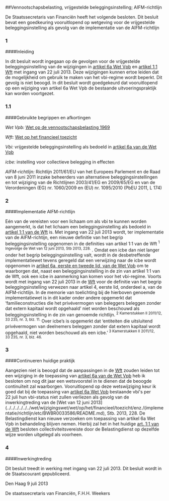 <meta http-equiv='Content-Type' content='text/html; charset=utf-8' />

##Vennootschapsbelasting, vrijgestelde beleggingsinstelling; AIFM-richtlijn

De Staatssecretaris van Financiën heeft het volgende besloten. Dit besluit bevat een goedkeuring vooruitlopend op wetgeving voor de vrijgestelde beleggingsinstelling als gevolg van de implementatie van de AIFM-richtlijn   
### 1  

####Inleiding

In dit besluit wordt ingegaan op de gevolgen voor de vrijgestelde beleggingsinstelling van de wijzigingen in [artikel 6a Wet Vpb](../../../../../../wet/wet/op/de/vennootschapsbelasting/1969/BWBR0002672/README.md) en [artikel 1:1 Wft](../../../../../../wet/wet/op/het/financieel/toezicht/BWBR0020368/README.md) met ingang van 22 juli 2013. Deze wijzigingen kunnen ertoe leiden dat de mogelijkheid om gebruik te maken van het vbi-regime wordt beperkt. Dit gevolg is niet beoogd. In dit besluit wordt goedgekeurd dat vooruitlopend op een wijziging van artikel 6a Wet Vpb de bestaande uitvoeringspraktijk kan worden voortgezet.   
### 1.1  

####Gebruikte begrippen en afkortingen

*Wet Vpb:* [Wet op de vennootschapsbelasting 1969](../../../../../../wet/wet/op/de/vennootschapsbelasting/1969/BWBR0002672/README.md)  

*Wft:* [Wet op het financieel toezicht](../../../../../../wet/wet/op/het/financieel/toezicht/BWBR0020368/README.md)  

*Vbi:* vrijgestelde beleggingsinstelling als bedoeld in [artikel 6a van de Wet Vpb](../../../../../../wet/wet/op/de/vennootschapsbelasting/1969/BWBR0002672/README.md)  

*icbe:* instelling voor collectieve belegging in effecten  

*AIFM-richtlijn:* Richtlijn 2011/61/EU van het Europees Parlement en de Raad van 8 juni 2011 inzake beheerders van alternatieve beleggingsinstellingen en tot wijziging van de Richtlijnen 2003/41/EG en 2009/65/EG en van de Verordeningen (EG) nr. 1060/2009 en (EU) nr. 1095/2010 (PbEU 2011, L 174)       
### 2  

####Implementatie AIFM-richtlijn

Eén van de vereisten voor een lichaam om als vbi te kunnen worden aangemerkt, is dat het lichaam een beleggingsinstelling als bedoeld in [artikel 1:1 van de Wft](../../../../../../wet/wet/op/het/financieel/toezicht/BWBR0020368/README.md) is. Met ingang van 22 juli 2013 wordt, ter implementatie van de AIFM-richtijn, een nieuwe definitie van het begrip beleggingsinstelling opgenomen in de definities van artikel 1:1 van de Wft <sup> 1 Ingevolge de Wet van 12 juni 2013, Stb 2013, 228. </sup>. Omdat een icbe dan niet langer onder het begrip beleggingsinstelling valt, wordt in de desbetreffende implementatiewet tevens geregeld dat een verwijzing naar de icbe wordt opgenomen in [artikel 6a, eerste en tweede lid, van de Wet Vpb](../../../../../../wet/wet/op/de/vennootschapsbelasting/1969/BWBR0002672/README.md) om te waarborgen dat, naast een beleggingsinstelling in de zin van artikel 1:1 van de Wft, ook een icbe in aanmerking kan komen voor het vbi-regime. Voorts wordt met ingang van 22 juli 2013 in de [Wft](../../../../../../wet/wet/op/het/financieel/toezicht/BWBR0020368/README.md) voor de definitie van het begrip beleggingsinstelling verwezen naar artikel 4, eerste lid, onderdeel a, van de AIFM-richtlijn. In de memorie van toelichting bij de hierboven genoemde implementatiewet is in dit kader onder andere opgemerkt dat ‘familieconstructies die het privévermogen van beleggers beleggen zonder dat extern kapitaal wordt opgehaald’ niet worden beschouwd als beleggingsinstelling in de zin van genoemde richtlijn.<sup> 2 Kamerstukken II 2011/12, 33 235, nr. 3, blz. 11. </sup> Over icbe’s is opgemerkt dat ‘entiteiten die uitsluitend privévermogen van deelnemers beleggen zonder dat extern kapitaal wordt opgehaald, niet worden beschouwd als een icbe.’<sup> 3 Kamerstukken II 2011/12, 33 235, nr. 3, blz. 46. </sup>     
### 3  

####Continueren huidige praktijk

Aangezien niet is beoogd dat de aanpassingen in de [Wft](../../../../../../wet/wet/op/het/financieel/toezicht/BWBR0020368/README.md) zouden leiden tot een wijziging in de toepassing van [artikel 6a van de Wet Vpb](../../../../../../wet/wet/op/de/vennootschapsbelasting/1969/BWBR0002672/README.md) heb ik besloten om nog dit jaar een wetsvoorstel in te dienen dat de beoogde continuïteit zal waarborgen. Vooruitlopend op deze wetswijziging keur ik goed dat bij de toepassing van [artikel 6a Wet Vpb](../../../../../../wet/wet/op/de/vennootschapsbelasting/1969/BWBR0002672/README.md) bestaande vbi's per 22 juli hun vbi-status niet zullen verliezen als gevolg van de inwerkingtreding van de [Wet van 12 juni 2013](../../../../../../wet/wijzigingswet/wet/op/het/financieel/toezicht/enz./(implementatie/richtlijn/etc/BWBR0033586/README.md), Stb. 2013, 228. De Belastingdienst kan nieuwe verzoeken om toepassing van artikel 6a Wet Vpb in behandeling blijven nemen. Hierbij zal het in het huidige [art. 1:1 van de Wft](../../../../../../wet/wet/op/het/financieel/toezicht/BWBR0020368/README.md) besloten collectiviteitsvereiste door de Belastingdienst op dezelfde wijze worden uitgelegd als voorheen.    
### 4  

####Inwerkingtreding

Dit besluit treedt in werking met ingang van 22 juli 2013.      Dit besluit wordt in de Staatscourant gepubliceerd.   

Den Haag 
9 juli 2013   

De 
staatssecretaris van Financiën, 
F.H.H. Weekers     
